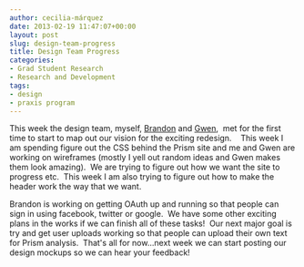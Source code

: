 ```yaml
---
author: cecilia-márquez
date: 2013-02-19 11:47:07+00:00
layout: post
slug: design-team-progress
title: Design Team Progress
categories:
- Grad Student Research
- Research and Development
tags:
- design
- praxis program
---
```


This week the design team, myself, [Brandon](http://www.scholarslab.org/author/bmw9t/) and [Gwen](http://www.scholarslab.org/people/gwen-nally/),  met for the first time to start to map out our vision for the exciting redesign.    This week I am spending figure out the CSS behind the Prism site and me and Gwen are working on wireframes (mostly I yell out random ideas and Gwen makes them look amazing).  We are trying to figure out how we want the site to progress etc.  This week I am also trying to figure out how to make the header work the way that we want.

Brandon is working on getting OAuth up and running so that people can sign in using facebook, twitter or google.  We have some other exciting plans in the works if we can finish all of these tasks!  Our next major goal is try and get user uploads working so that people can upload their own text for Prism analysis.  That's all for now...next week we can start posting our design mockups so we can hear your feedback!
